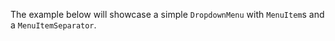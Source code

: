 The example below will showcase a simple `DropdownMenu` with `MenuItem`s and a
`MenuItemSeparator`.
